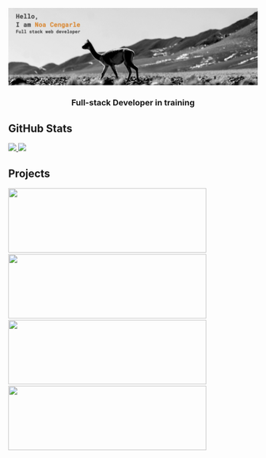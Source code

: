 <img src="./banner.jpg" alt="phot of a guanaco with text saying : Hello, I'm Noa Cengarle"></img>

<h3 align="center">Full-stack Developer in training</h3>




## GitHub Stats
<a href="https://github.com/noa-cen/github-readme-stats">
  <img height=180 src="https://github-readme-stats.vercel.app/api?username=noa-cen&show_icons=true&theme=slateorange&hide_border=true" />
</a>
<a href="https://github.com/noa-cen/github-readme-stats">
  <img height=180 src="https://github-readme-stats.vercel.app/api/top-langs/?username=noa-cen&hide=hack&theme=slateorange&show&icons=true&hide_border=true&layout=compact" />
</a>
<br>


## Projects
<a href="https://github.com/noa-cen/quiz_night">
  <img height=130 width=400 src="https://github-readme-stats.vercel.app/api/pin/?username=noa-cen&repo=quiz_night&show_icons=true&theme=slateorange&hide_border=true" />
</a>
<a href="https://github.com/noa-cen/clicker-pokemon">
  <img height=130 width=400 src="https://github-readme-stats.vercel.app/api/pin/?username=noa-cen&repo=clicker-pokemon&show_icons=true&theme=slateorange&hide_border=true" />
</a>

<a href="https://github.com/noa-cen/happixel">
  <img height=130 width=400 src="https://github-readme-stats.vercel.app/api/pin/?username=noa-cen&repo=happixel&show_icons=true&theme=slateorange&hide_border=true" />
</a>
<a href="https://github.com/noa-cen/fansite_limonade">
  <img height=130 width=400 src="https://github-readme-stats.vercel.app/api/pin/?username=noa-cen&repo=fansite_limonade&show_icons=true&theme=slateorange&hide_border=true" />
</a>

